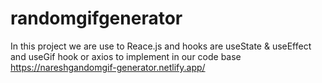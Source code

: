 # randomgifgenerator
  In this project we  are use to Reace.js and hooks are useState & useEffect  and useGif hook or axios to implement in our code base 
https://nareshgandomgif-generator.netlify.app/
